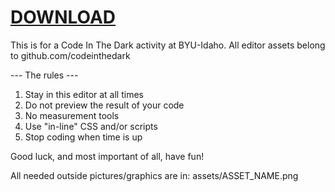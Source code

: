 # <a href="https://github.com/gunther-s/gunther-s.github.io/archive/master.zip" download>DOWNLOAD</a>
This is for a Code In The Dark activity at BYU-Idaho. All editor assets belong to github.com/codeinthedark

--- The rules ---
1) Stay in this editor at all times
2) Do not preview the result of your code
3) No measurement tools
4) Use "in-line" CSS and/or scripts
5) Stop coding when time is up

Good luck, and most important of all, have fun!

All needed outside pictures/graphics are in:
assets/ASSET_NAME.png
